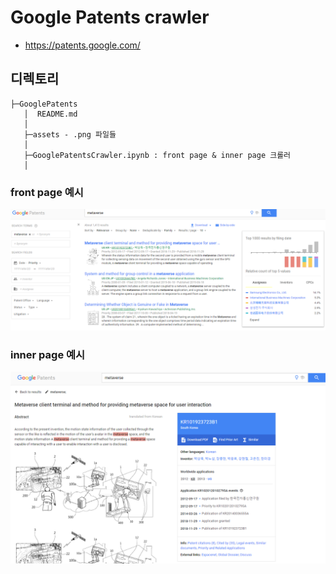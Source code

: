 # Google Patents crawler 

- https://patents.google.com/


## 디렉토리
```
├─GooglePatents
   │  README.md 
   │
   ├─assets - .png 파일들 
   │
   ├─GooglePatentsCrawler.ipynb : front page & inner page 크롤러 
   │
```
### front page 예시 
<p align="center">
  <img src="assets/front_page.png" width="700">
</p>

### inner page 예시 
<p align="center">
  <img src="assets/inner_page.png" width="700">
</p>